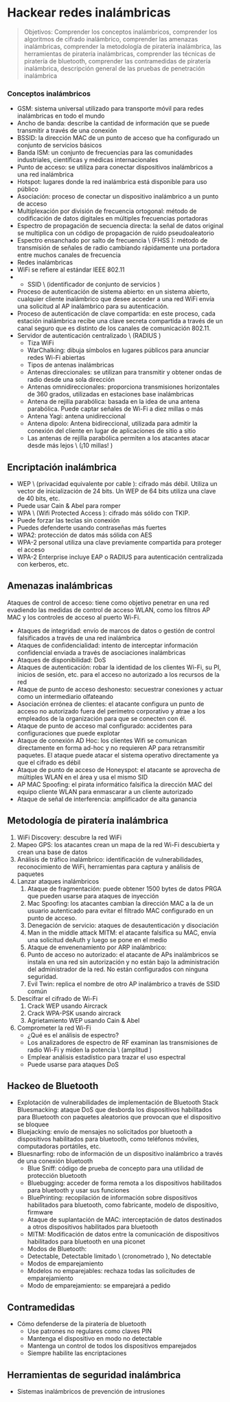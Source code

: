 # Hackear redes inalámbricas

> Objetivos: Comprender los conceptos inalámbricos, comprender los algoritmos de cifrado inalámbrico, comprender las amenazas inalámbricas, comprender la metodología de piratería inalámbrica, las herramientas de piratería inalámbricas, comprender las técnicas de piratería de bluetooth, comprender las contramedidas de piratería inalámbrica, descripción general de las pruebas de penetración inalámbrica

### Conceptos inalámbricos

* GSM: sistema universal utilizado para transporte móvil para redes inalámbricas en todo el mundo
* Ancho de banda: describe la cantidad de información que se puede transmitir a través de una conexión
* BSSID: la dirección MAC de un punto de acceso que ha configurado un conjunto de servicios básicos
* Banda ISM: un conjunto de frecuencias para las comunidades industriales, científicas y médicas internacionales
* Punto de acceso: se utiliza para conectar dispositivos inalámbricos a una red inalámbrica
* Hotspot: lugares donde la red inalámbrica está disponible para uso público
* Asociación: proceso de conectar un dispositivo inalámbrico a un punto de acceso
* Multiplexación por división de frecuencia ortogonal: método de codificación de datos digitales en múltiples frecuencias portadoras
* Espectro de propagación de secuencia directa: la señal de datos original se multiplica con un código de propagación de ruido pseudoaleatorio
* Espectro ensanchado por salto de frecuencia \ (FHSS \): método de transmisión de señales de radio cambiando rápidamente una portadora entre muchos canales de frecuencia
* Redes inalámbricas
* WiFi se refiere al estándar IEEE 802.11
* * SSID \ (identificador de conjunto de servicios \)
* Proceso de autenticación de sistema abierto: en un sistema abierto, cualquier cliente inalámbrico que desee acceder a una red WiFi envía una solicitud al AP inalámbrico para su autenticación.
* Proceso de autenticación de clave compartida: en este proceso, cada estación inalámbrica recibe una clave secreta compartida a través de un canal seguro que es distinto de los canales de comunicación 802.11.
* Servidor de autenticación centralizado \ (RADIUS \)
  * Tiza WiFi
  * WarChalking: dibuja símbolos en lugares públicos para anunciar redes Wi-Fi abiertas
  * Tipos de antenas inalámbricas
  * Antenas direccionales: se utilizan para transmitir y obtener ondas de radio desde una sola dirección
  * Antenas omnidireccionales: proporciona transmisiones horizontales de 360 ​​grados, utilizadas en estaciones base inalámbricas
  * Antena de rejilla parabólica: basada en la idea de una antena parabólica. Puede captar señales de Wi-Fi a diez millas o más
  * Antena Yagi: antena unidireccional
  * Antena dipolo: Antena bidireccional, utilizada para admitir la conexión del cliente en lugar de aplicaciones de sitio a sitio
  * Las antenas de rejilla parabólica permiten a los atacantes atacar desde más lejos \ (¡10 millas! \)

## Encriptación inalámbrica

* WEP \ (privacidad equivalente por cable \): cifrado más débil. Utiliza un vector de inicialización de 24 bits. Un WEP de 64 bits utiliza una clave de 40 bits, etc.
* Puede usar Cain & Abel para romper
* WPA \ (Wifi Protected Access \): cifrado más sólido con TKIP.
* Puede forzar las teclas sin conexión
* Puedes defenderte usando contraseñas más fuertes
* WPA2: protección de datos más sólida con AES
* WPA-2 personal utiliza una clave previamente compartida para proteger el acceso
* WPA-2 Enterprise incluye EAP o RADIUS para autenticación centralizada con kerberos, etc.

## Amenazas inalámbricas

Ataques de control de acceso: tiene como objetivo penetrar en una red evadiendo las medidas de control de acceso WLAN, como los filtros AP MAC y los controles de acceso al puerto Wi-Fi.
* Ataques de integridad: envío de marcos de datos o gestión de control falsificados a través de una red inalámbrica
* Ataques de confidencialidad: intento de interceptar información confidencial enviada a través de asociaciones inalámbricas
* Ataques de disponibilidad: DoS
* Ataques de autenticación: robar la identidad de los clientes Wi-Fi, su PI, inicios de sesión, etc. para el acceso no autorizado a los recursos de la red
* Ataque de punto de acceso deshonesto: secuestrar conexiones y actuar como un intermediario olfateando
* Asociación errónea de clientes: el atacante configura un punto de acceso no autorizado fuera del perímetro corporativo y atrae a los empleados de la organización para que se conecten con él.
* Ataque de punto de acceso mal configurado: accidentes para configuraciones que puede explotar
* Ataque de conexión AD Hoc: los clientes Wifi se comunican directamente en forma ad-hoc y no requieren AP para retransmitir paquetes. El ataque puede atacar el sistema operativo directamente ya que el cifrado es débil
* Ataque de punto de acceso de Honeyspot: el atacante se aprovecha de múltiples WLAN en el área y usa el mismo SID
* AP MAC Spoofing: el pirata informático falsifica la dirección MAC del equipo cliente WLAN para enmascarar a un cliente autorizado
* Ataque de señal de interferencia: amplificador de alta ganancia

## Metodología de piratería inalámbrica

1. WiFi Discovery: descubre la red WiFi
2. Mapeo GPS: los atacantes crean un mapa de la red Wi-Fi descubierta y crean una base de datos
3. Análisis de tráfico inalámbrico: identificación de vulnerabilidades, reconocimiento de WiFi, herramientas para captura y análisis de paquetes
4. Lanzar ataques inalámbricos
   1. Ataque de fragmentación: puede obtener 1500 bytes de datos PRGA que pueden usarse para ataques de inyección
   2. Mac Spoofing: los atacantes cambian la dirección MAC a la de un usuario autenticado para evitar el filtrado MAC configurado en un punto de acceso.
   3. Denegación de servicio: ataques de desautenticación y disociación
   4. Man in the middle attack MITM: el atacante falsifica su MAC, envía una solicitud deAuth y luego se pone en el medio
   5. Ataque de envenenamiento por ARP inalámbrico:
   6. Punto de acceso no autorizado: el atacante de APs inalámbricos se instala en una red sin autorización y no están bajo la administración del administrador de la red. No están configurados con ninguna seguridad.
   7. Evil Twin: replica el nombre de otro AP inalámbrico a través de SSID común
5. Descifrar el cifrado de Wi-Fi
   1. Crack WEP usando Aircrack
   2. Crack WPA-PSK usando aircrack
   3. Agrietamiento WEP usando Cain & Abel
6. Comprometer la red Wi-Fi
   * ¿Qué es el análisis de espectro?
   * Los analizadores de espectro de RF examinan las transmisiones de radio Wi-Fi y miden la potencia \ (amplitud \)
   * Emplear análisis estadístico para trazar el uso espectral
   * Puede usarse para ataques DoS

## Hackeo de Bluetooth

* Explotación de vulnerabilidades de implementación de Bluetooth Stack
Bluesmacking: ataque DoS que desborda los dispositivos habilitados para Bluetooth con paquetes aleatorios que provocan que el dispositivo se bloquee
* Bluejacking: envío de mensajes no solicitados por bluetooth a dispositivos habilitados para bluetooth, como teléfonos móviles, computadoras portátiles, etc.
* Bluesnarfing: robo de información de un dispositivo inalámbrico a través de una conexión bluetooth
  * Blue Sniff: código de prueba de concepto para una utilidad de protección bluetooth
  * Bluebugging: acceder de forma remota a los dispositivos habilitados para bluetooth y usar sus funciones
  * BluePrinting: recopilación de información sobre dispositivos habilitados para bluetooth, como fabricante, modelo de dispositivo, firmware
  * Ataque de suplantación de MAC: interceptación de datos destinados a otros dispositivos habilitados para bluetooth
  * MITM: Modificación de datos entre la comunicación de dispositivos habilitados para bluetooth en una piconet
  * Modos de Bluetooth:
  * Detectable, Detectable limitado \ (cronometrado \), No detectable
  * Modos de emparejamiento
  * Modelos no emparejables: rechaza todas las solicitudes de emparejamiento
  * Modo de emparejamiento: se emparejará a pedido

## Contramedidas

* Cómo defenderse de la piratería de bluetooth
  * Use patrones no regulares como claves PIN
  * Mantenga el dispositivo en modo no detectable
  * Mantenga un control de todos los dispositivos emparejados
  * Siempre habilite las encriptaciones

## Herramientas de seguridad inalámbrica

* Sistemas inalámbricos de prevención de intrusiones
